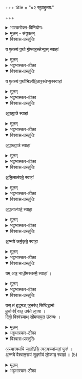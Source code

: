 +++
title = "०२ स्रुवाहुतयः"

+++

<details><summary>भास्करोक्त-विनियोगः</summary>

1अथ नव स्रुवाहुतीर् जुहोति - य एतस्येति ॥ सर्वाणि यजूंषि । 
</details>


<details><summary>मूलम् - संयुक्तम्</summary>

य ए॒तस्य॑ प॒थो गो॒प्तार॒स्तेभ्य॒स्स्वाहा॒  
य ए॒तस्य॑ प॒थो र॑क्षि॒तार॒स्तेभ्य॒स्स्वाहा॒  
य ए॒तस्य॑ प॒थो॑भिऽर॑क्षि॒तार॒स्तेभ्य॒स्स्वाहा॑  
ऽऽख्या॒त्रे स्वाहा॑ऽपाख्या॒त्रे स्वाहा॑  
ऽभि॒लाल॑पते॒ स्वाहा॑ऽप॒लाल॑पते॒ स्वाहा॒  
ऽग्नये॑ कर्म॒कृते॒ स्वाहा॒  
यमत्र॒ नाधी॒मस्तस्मै॒ स्वाहा॑ ।  
</details>

<details open><summary>विश्वास-प्रस्तुतिः</summary>

य ए॒तस्य॑ प॒थो गो॒प्तार॒स्तेभ्य॒स् स्वाहा॑
</details>

<details><summary>मूलम्</summary>

य ए॒तस्य॑ प॒थो गो॒प्तार॒स्तेभ्य॒स्स्वाहा॒
</details>

<details><summary>भट्टभास्कर-टीका</summary>

येन पथा प्रेतो गच्छत्य् एतस्य पथः ये गोप्तारः सुखेनातिवाहयितारस् तेभ्यस्स्वाहा हुतमस्तु । 
</details>

<details open><summary>विश्वास-प्रस्तुतिः</summary>

य ए॒तस्य॑ प॒थो॑भिऽर॑क्षि॒तार॒स्तेभ्य॒स्स्वाहा॑
</details>

<details><summary>मूलम्</summary>

य ए॒तस्य॑ प॒थो॑भिऽर॑क्षि॒तार॒स्तेभ्य॒स्स्वाहा॑
</details>
  
<details><summary>भट्टभास्कर-टीका</summary>

येऽप्य् एतत्पथो रक्षितारः मार्गस्य सम्यङ्निपादयितारः । अभिरक्षितारो ऽभितस्स्थित्वा पालयितारः । 
</details>


<details open><summary>विश्वास-प्रस्तुतिः</summary>

आ॒ख्या॒त्रे स्वाहा॑
</details>

<details><summary>मूलम्</summary>

आ॒ख्या॒त्रे स्वाहा॑
</details>

<details><summary>भट्टभास्कर-टीका</summary>

आख्याता सम्यक् पथामाख्याता 
</details>


<details open><summary>विश्वास-प्रस्तुतिः</summary>

अ॒पा॒ख्या॒त्रे स्वाहा॑
</details>

<details><summary>मूलम्</summary>

अ॒पा॒ख्या॒त्रे स्वाहा॑
</details>

<details><summary>भट्टभास्कर-टीका</summary>

अपाख्याता अधार्मिकेभ्यो ऽसन्मार्गख्यापयिता । 
</details>


<details open><summary>विश्वास-प्रस्तुतिः</summary>

अ॒भि॒लाल॑पते॒ स्वाहा॑
</details>

<details><summary>मूलम्</summary>

अ॒भि॒लाल॑पते॒ स्वाहा॑
</details>
  
<details><summary>भट्टभास्कर-टीका</summary>

अभिलालपते अभिगम्य पुनःपुनः मार्गम् आचक्षाणाय इतइतो भवतीति । 
</details>


<details open><summary>विश्वास-प्रस्तुतिः</summary>

अ॒प॒लाल॑पते॒ स्वाहा॒  
</details>

<details><summary>मूलम्</summary>

अ॒प॒लाल॑पते॒ स्वाहा॒  
</details>

<details><summary>भट्टभास्कर-टीका</summary>

अपलालपते असद्भ्यो ऽसन्मार्गं पुनःपुनो ऽपालपते नेह पन्था नेह पन्था इति । 
</details>


<details open><summary>विश्वास-प्रस्तुतिः</summary>

अ॒ग्नये॑ कर्म॒कृते॒ स्वाहा॒
</details>

<details><summary>मूलम्</summary>

अ॒ग्नये॑ कर्म॒कृते॒ स्वाहा॒
</details>

<details><summary>भट्टभास्कर-टीका</summary>

कर्मकृते हव्यकव्यादिवहनकर्मकारिणे । 
</details>


<details open><summary>विश्वास-प्रस्तुतिः</summary>

यम् अत्र॒ नाधी॒मस्तस्मै॒ स्वाहा॑ ।
</details>

<details><summary>मूलम्</summary>

यमत्र॒ नाधी॒मस्तस्मै॒ स्वाहा॑ ।
</details>

<details><summary>भट्टभास्कर-टीका</summary>

यं चाग्निम् अन्यमप्य् अत्र प्रकरणे स्मर्तव्यम् अङ्गभूतं नाधीमः न स्मरामो ऽनाम्नानान् नाधीमहे वा तस्मै स्वाहेति ॥  
</details>


<details open><summary>विश्वास-प्रस्तुतिः</summary>

यस् त॑ इ॒द्ध्मञ् ज॒भर॑थ् सिष्विदा॒नो  
मू॒र्धान॑व्ँ वात॒ तप॑ते त्वा॒या ।  
दिवो॒ विश्व॑स्माथ् सीमघाय॒त उ॑रुष्यः ।  
</details>

<details><summary>मूलम्</summary>

यस्त॑ इ॒द्ध्मञ्ज॒भर॑थ्सिष्विदा॒नो मू॒र्धान॑व्ँ वात॒ तप॑ते त्वा॒या ।  
दिवो॒ विश्व॑स्माथ्सीमघाय॒त उ॑रुष्यः ।  
</details>

<details><summary>भट्टभास्कर-टीका</summary>

2यस्त इति त्रिपदा त्रिष्टुप् ॥ हे प्रेत! [हे अग्ने यः राक्षसादिस् ते तव इध्मं जभरद् अपहरत्य् अथवा त्वाया त्वदीयस्य दग्धस्य प्रेतस्य मूर्धानं स्वयं सिष्विदानः स्वेदं प्राप्तस्सन् ततपते अतिशयेन तापं करोति । शास्त्रीयदहनसाधनस्येध्मस्यापहारेण वा स्वकीयस्वेदेन मूर्धानं द्रवीकुर्वन्वा ते शास्त्रीयदाहं विनाश्य स्वर्गं विहन्ति दिवः स्वर्गस्य अघायतो ऽघं पापं विघ्नं य इच्छति तस्माद् विश्वस्मात् सीं सर्वस्मादपि राक्षसादेर् उरुष्यो ऽयं प्रेतो रक्षणीयः] ॥  
</details>


<details open><summary>विश्वास-प्रस्तुतिः</summary>

अ॒स्मात्त्वमधि॑ जा॒तो॑ऽसि॒ त्वद॒यञ्जा॑यतां॒ पुनः॑ ।  
अ॒ग्नये॑ वैश्वान॒राय॑ सुव॒र्गाय॑ लो॒काय॒ स्वाहा॑ ॥ (5)  
</details>

<details><summary>मूलम्</summary>

अ॒स्मात्त्वमधि॑ जा॒तो॑ऽसि॒ त्वद॒यञ्जा॑यतां॒ पुनः॑ ।  
अ॒ग्नये॑ वैश्वान॒राय॑ सुव॒र्गाय॑ लो॒काय॒ स्वाहा॑ ॥ (5)  
</details>

<details><summary>भट्टभास्कर-टीका</summary>

3अस्मादित्य् अनुष्टुप् ॥ हे अग्ने ! त्वमस्माद् अधिजातोऽसि पूर्वमिदानीं त्वत्तो ऽयं पुनर्जायतां पुण्यां गतिं प्राप्नोतु । तस्मै तुभ्यम् अग्नये वैश्वानराय सुवर्गाय लोकाय तद्धेतवे स्वाहा हुतमस्तु ॥  
इत्यारण्यके चतुर्थे द्वितीयोऽनुवाकः ॥
</details>
